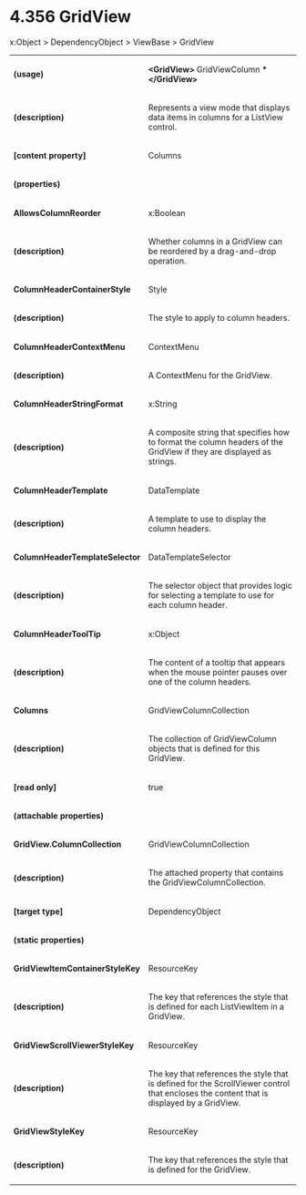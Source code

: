 <html dir="LTR" xmlns:mshelp="http://msdn.microsoft.com/mshelp" xmlns:ddue="http://ddue.schemas.microsoft.com/authoring/2003/5" xmlns:xlink="http://www.w3.org/1999/xlink" xmlns:tool="http://www.microsoft.com/tooltip"><body><input type="hidden" id="userDataCache" class="userDataStyle"><input type="hidden" id="hiddenScrollOffset"><img id="dropDownImage" style="display:none; height:0; width:0;" src="../local/drpdown.gif"><img id="dropDownHoverImage" style="display:none; height:0; width:0;" src="../local/drpdown_orange.gif"><img id="collapseImage" style="display:none; height:0; width:0;" src="../local/collapse.gif"><img id="expandImage" style="display:none; height:0; width:0;" src="../local/exp.gif"><img id="collapseAllImage" style="display:none; height:0; width:0;" src="../local/collall.gif"><img id="expandAllImage" style="display:none; height:0; width:0;" src="../local/expall.gif"><img id="copyImage" style="display:none; height:0; width:0;" src="../local/copycode.gif"><img id="copyHoverImage" style="display:none; height:0; width:0;" src="../local/copycodeHighlight.gif"><div id="header"><h1 class="heading">4.356 GridView</h1></div><div id="mainSection"><div id="mainBody"><div id="allHistory" class="saveHistory" onsave="saveAll()" onload="loadAll()"></div>




<p xmlns:wsd="http://wsdev.schemas.microsoft.com/authoring/2008/2" xmlns:msxsl="urn:schemas-microsoft-com:xslt" xmlns:script="urn:script" xmlns:build="urn:build">
<div id="sectionSection0" class="section" name="collapseableSection"><content xmlns="http://ddue.schemas.microsoft.com/authoring/2003/5" xmlns:wsd="http://wsdev.schemas.microsoft.com/authoring/2008/2" xmlns:msxsl="urn:schemas-microsoft-com:xslt" xmlns:script="urn:script" xmlns:build="urn:build">
				</content></div><div id="sectionSection1" class="section" name="collapseableSection"><content xmlns="http://ddue.schemas.microsoft.com/authoring/2003/5" xmlns:wsd="http://wsdev.schemas.microsoft.com/authoring/2008/2" xmlns:msxsl="urn:schemas-microsoft-com:xslt" xmlns:script="urn:script" xmlns:build="urn:build">
					<p xmlns="">
						<mshelp:link keywords="ede4c53c-28c9-420a-b2bb-74ad1d6320fd" tabindex="0">x:Object</mshelp:link> &gt; <mshelp:link keywords="6ca4c982-6a3c-4708-a5ca-065f010b3dc0" tabindex="0">DependencyObject</mshelp:link> &gt; <mshelp:link keywords="604b8c1e-6490-4bcb-bd4f-cdfb71b0898e" tabindex="0">ViewBase</mshelp:link> &gt; GridView</p>
					<p xmlns=""><b></b></p><table class="ProtocolAuthoredTable" xmlns=""><tr>
								<td>
									<p>
										<b>(usage)</b>
									</p>
								</td>
								<td>
									<p>
										<b>&lt;GridView&gt;</b>
										<mshelp:link keywords="46b03894-821d-4215-8004-cc7212fa8bc6" tabindex="0">GridViewColumn</mshelp:link>
										<b>*&lt;/GridView&gt;</b>
									</p>
								</td>
							</tr><tr>
							<td>
								<p>
									<b>(description)</b>
								</p>
							</td>
							<td>
								<p>Represents a view mode that displays data items in columns for a ListView control.</p>
							</td>
						</tr><tr>
							<td>
								<p>
									<b>[content property]</b>
								</p>
							</td>
							<td>
								<p>Columns</p>
							</td>
						</tr><tr>
							<td>
								<p>
									<b>(properties)</b>
								</p>
							</td>
							<td>
							</td>
						</tr><tr>
							<td>
								<p>
									<b>AllowsColumnReorder</b>
								</p>
							</td>
							<td>
								<p>
									<mshelp:link keywords="936164dd-836e-4cb8-9aab-8921de048dd2" tabindex="0">x:Boolean</mshelp:link>
								</p>
							</td>
						</tr><tr>
							<td>
								<p>
									<b>(description)</b>
								</p>
							</td>
							<td>
								<p>Whether columns in a GridView can be reordered by a drag-and-drop operation.</p>
							</td>
						</tr><tr>
							<td>
								<p>
									<b>ColumnHeaderContainerStyle</b>
								</p>
							</td>
							<td>
								<p>
									<mshelp:link keywords="207325ca-3d3f-4caf-a3a0-a51543fafa2e" tabindex="0">Style</mshelp:link>
								</p>
							</td>
						</tr><tr>
							<td>
								<p>
									<b>(description)</b>
								</p>
							</td>
							<td>
								<p>The style to apply to column headers.</p>
							</td>
						</tr><tr>
							<td>
								<p>
									<b>ColumnHeaderContextMenu</b>
								</p>
							</td>
							<td>
								<p>
									<mshelp:link keywords="efb6379a-90e7-4ff5-ae5c-dffb0e3bd433" tabindex="0">ContextMenu</mshelp:link>
								</p>
							</td>
						</tr><tr>
							<td>
								<p>
									<b>(description)</b>
								</p>
							</td>
							<td>
								<p>A ContextMenu for the GridView.</p>
							</td>
						</tr><tr>
							<td>
								<p>
									<b>ColumnHeaderStringFormat</b>
								</p>
							</td>
							<td>
								<p>
									<mshelp:link keywords="e37f1d31-5cbd-48d9-991b-2461aaa6158e" tabindex="0">x:String</mshelp:link>
								</p>
							</td>
						</tr><tr>
							<td>
								<p>
									<b>(description)</b>
								</p>
							</td>
							<td>
								<p>A composite string that specifies how to format the column headers of the GridView if they are displayed as strings.</p>
							</td>
						</tr><tr>
							<td>
								<p>
									<b>ColumnHeaderTemplate</b>
								</p>
							</td>
							<td>
								<p>
									<mshelp:link keywords="1a74b864-0d8b-461d-9230-448cb6c24468" tabindex="0">DataTemplate</mshelp:link>
								</p>
							</td>
						</tr><tr>
							<td>
								<p>
									<b>(description)</b>
								</p>
							</td>
							<td>
								<p>A template to use to display the column headers.</p>
							</td>
						</tr><tr>
							<td>
								<p>
									<b>ColumnHeaderTemplateSelector</b>
								</p>
							</td>
							<td>
								<p>
									<mshelp:link keywords="129bd717-3d87-4c75-9ee4-dd797c1dd906" tabindex="0">DataTemplateSelector</mshelp:link>
								</p>
							</td>
						</tr><tr>
							<td>
								<p>
									<b>(description)</b>
								</p>
							</td>
							<td>
								<p>The selector object that provides logic for selecting a template to use for each column header.</p>
							</td>
						</tr><tr>
							<td>
								<p>
									<b>ColumnHeaderToolTip</b>
								</p>
							</td>
							<td>
								<p>
									<mshelp:link keywords="ede4c53c-28c9-420a-b2bb-74ad1d6320fd" tabindex="0">x:Object</mshelp:link>
								</p>
							</td>
						</tr><tr>
							<td>
								<p>
									<b>(description)</b>
								</p>
							</td>
							<td>
								<p>The content of a tooltip that appears when the mouse pointer pauses over one of the column headers.</p>
							</td>
						</tr><tr>
							<td>
								<p>
									<b>Columns</b>
								</p>
							</td>
							<td>
								<p>
									<mshelp:link keywords="a2324e87-a148-4d06-b6ca-62d0c1872542" tabindex="0">GridViewColumnCollection</mshelp:link>
								</p>
							</td>
						</tr><tr>
							<td>
								<p>
									<b>(description)</b>
								</p>
							</td>
							<td>
								<p>The collection of GridViewColumn objects that is defined for this GridView.</p>
							</td>
						</tr><tr>
							<td>
								<p>
									<b>[read only]</b>
								</p>
							</td>
							<td>
								<p>true</p>
							</td>
						</tr><tr>
							<td>
								<p>
									<b>(attachable properties)</b>
								</p>
							</td>
							<td>
							</td>
						</tr><tr>
							<td>
								<p>
									<b>GridView.ColumnCollection</b>
								</p>
							</td>
							<td>
								<p>
									<mshelp:link keywords="a2324e87-a148-4d06-b6ca-62d0c1872542" tabindex="0">GridViewColumnCollection</mshelp:link>
								</p>
							</td>
						</tr><tr>
							<td>
								<p>
									<b>(description)</b>
								</p>
							</td>
							<td>
								<p>The attached property that contains the GridViewColumnCollection.</p>
							</td>
						</tr><tr>
							<td>
								<p>
									<b>[target type]</b>
								</p>
							</td>
							<td>
								<p>
									<mshelp:link keywords="6ca4c982-6a3c-4708-a5ca-065f010b3dc0" tabindex="0">DependencyObject</mshelp:link>
								</p>
							</td>
						</tr><tr>
							<td>
								<p>
									<b>(static properties)</b>
								</p>
							</td>
							<td>
							</td>
						</tr><tr>
							<td>
								<p>
									<b>GridViewItemContainerStyleKey</b>
								</p>
							</td>
							<td>
								<p>
									<mshelp:link keywords="d1cb8609-2b9c-47ca-ac4e-8085c31d26bb" tabindex="0">ResourceKey</mshelp:link>
								</p>
							</td>
						</tr><tr>
							<td>
								<p>
									<b>(description)</b>
								</p>
							</td>
							<td>
								<p>The key that references the style that is defined for each ListViewItem in a GridView.</p>
							</td>
						</tr><tr>
							<td>
								<p>
									<b>GridViewScrollViewerStyleKey</b>
								</p>
							</td>
							<td>
								<p>
									<mshelp:link keywords="d1cb8609-2b9c-47ca-ac4e-8085c31d26bb" tabindex="0">ResourceKey</mshelp:link>
								</p>
							</td>
						</tr><tr>
							<td>
								<p>
									<b>(description)</b>
								</p>
							</td>
							<td>
								<p>The key that references the style that is defined for the ScrollViewer control that encloses the content that is displayed by a GridView.</p>
							</td>
						</tr><tr>
							<td>
								<p>
									<b>GridViewStyleKey</b>
								</p>
							</td>
							<td>
								<p>
									<mshelp:link keywords="d1cb8609-2b9c-47ca-ac4e-8085c31d26bb" tabindex="0">ResourceKey</mshelp:link>
								</p>
							</td>
						</tr><tr>
							<td>
								<p>
									<b>(description)</b>
								</p>
							</td>
							<td>
								<p>The key that references the style that is defined for the GridView.</p>
							</td>
						</tr></table>
				</content></div><!--[if gte IE 5]>
			<tool:tip element="languageFilterToolTip" avoidmouse="false"/>
		<![endif]--></div><a name="feedback"></a><span></span></div></body></html>